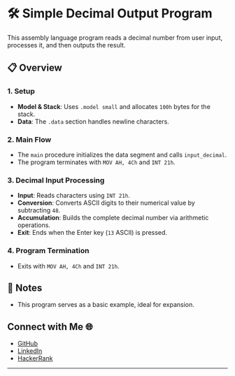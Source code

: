  

 

# 🛠 Simple Decimal Output Program

This assembly language program reads a decimal number from user input, processes it, and then outputs the result.

## 📋 Overview

### 1. Setup
- **Model & Stack**: Uses `.model small` and allocates `100h` bytes for the stack.
- **Data**: The `.data` section handles newline characters.

### 2. Main Flow
- The `main` procedure initializes the data segment and calls `input_decimal`.
- The program terminates with `MOV AH, 4Ch` and `INT 21h`.

### 3. Decimal Input Processing
- **Input**: Reads characters using `INT 21h`.
- **Conversion**: Converts ASCII digits to their numerical value by subtracting `48`.
- **Accumulation**: Builds the complete decimal number via arithmetic operations.
- **Exit**: Ends when the Enter key (`13` ASCII) is pressed.

### 4. Program Termination
- Exits with `MOV AH, 4Ch` and `INT 21h`.

## 📝 Notes
- This program serves as a basic example, ideal for expansion.

## Connect with Me 🌐

- [GitHub](https://github.com/Maham-j)
- [LinkedIn](https://www.linkedin.com/in/maham-jamil-268584267)
- [HackerRank](https://www.hackerrank.com/maham_jamil)

---
